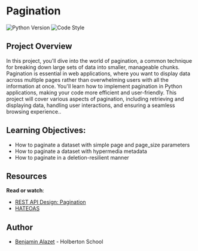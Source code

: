 # Pagination
![Python Version](https://img.shields.io/badge/python-3.10-blue.svg)   	 ![Code Style](https://img.shields.io/badge/code%20style-PEP8-brightgreen.svg)

## Project Overview

In this project, you'll dive into the world of pagination, a common technique for breaking down large sets of data into smaller, manageable chunks. Pagination is essential in web applications, where you want to display data across multiple pages rather than overwhelming users with all the information at once. You'll learn how to implement pagination in Python applications, making your code more efficient and user-friendly. This project will cover various aspects of pagination, including retrieving and displaying data, handling user interactions, and ensuring a seamless browsing experience..

## Learning Objectives:

-   How to paginate a dataset with simple page and page_size parameters
-   How to paginate a dataset with hypermedia metadata
-   How to paginate in a deletion-resilient manner

## Resources

**Read or watch**:

-   [REST API Design: Pagination](https://intranet.hbtn.io/rltoken/VeL1Cbu_NVNND6WKJrECbg "REST API Design: Pagination")
-   [HATEOAS](https://intranet.hbtn.io/rltoken/Mqk-KBxLRtJaQuWZO-oeAQ "HATEOAS")

## Author
- [Benjamin Alazet](https://github.com/Yliaze) - Holberton School